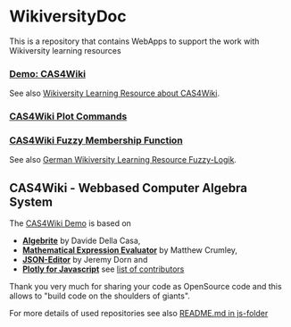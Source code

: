 # WikiversityDoc
This is a repository that contains WebApps to support the work with Wikiversity learning resources
<h3><a href="https://niebert.github.io/WikiversityDoc/index.html" target="_blank">Demo: CAS4Wiki</a></h3>
See also <a href="https://en.wikiversity.org/wiki/CAS4Wiki" target="_blank">Wikiversity Learning Resource about CAS4Wiki</a>.
<h3><a href="https://niebert.github.io/WikiversityDoc/cas4wiki_plotcommands.html" target="_blank">CAS4Wiki Plot Commands</a></h3>
<h3><a href="https://niebert.github.io/WikiversityDoc/cas4wiki_fuzzymembership.html" target="_blank">CAS4Wiki Fuzzy Membership Function</a></h3>
See also <a href="https://de.wikiversity.org/wiki/Fuzzylogik" target="_blank">German Wikiversity Learning Resource Fuzzy-Logik</a>.

## CAS4Wiki - Webbased Computer Algebra System 
The <a href="https://niebert.github.io/WikiversityDoc/cas4wiki.html" target="_blank">CAS4Wiki Demo</a> is based on

* **[Algebrite](https://algebrite.org)** by Davide Della Casa, 
* **[Mathematical Expression Evaluator](https://github.com/silentmatt/expr-eval)** by Matthew Crumley,
* **[JSON-Editor](https://www.github.com/jdorn/json-editor)** by Jeremy Dorn and 
* **[Plotly for Javascript](https://github.**com/plotly/plotly.js)** see [list of contributors](https://github.com/plotly/plotly.js/graphs/contributors)

Thank you very much for sharing your code as OpenSource code and this allows to "build code on the shoulders of giants". 

For more details of used repositories see also [README.md in js-folder](js/README.md)

